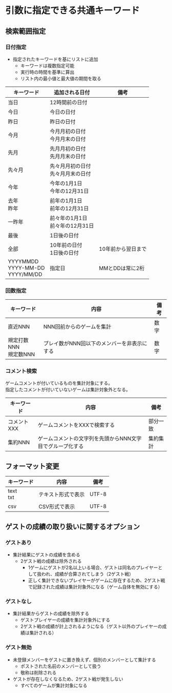 # 引数に指定できる共通キーワード

## 検索範囲指定

### 日付指定
- 指定されたキーワードを基にリストに追加
  - キーワードは複数指定可能
  - 実行時の時間を基準に算出
  - リスト内の最小値と最大値の期間を取る

| キーワード                               | 追加される日付                         | 備考               |
| ---------------------------------------- | -------------------------------------- | ------------------ |
| 当日                                     | 12時間前の日付                         |                    |
| 今日                                     | 今日の日付                             |                    |
| 昨日                                     | 昨日の日付                             |                    |
| 今月                                     | 今月月初の日付<br />今月月末の日付     |                    |
| 先月                                     | 先月月初の日付<br />先月月末の日付     |                    |
| 先々月                                   | 先々月月初の日付<br />先々月月末の日付 |                    |
| 今年                                     | 今年の1月1日<br />今年の12月31日       |                    |
| 去年<br />昨年                           | 前年の1月1日<br />前年の12月31日       |                    |
| 一昨年                                   | 前々年の1月1日<br />前々年の12月31日   |                    |
| 最後                                     | 1日後の日付                            |                    |
| 全部                                     | 10年前の日付<br />1日後の日付          | 10年前から翌日まで |
| YYYYMMDD<br />YYYY-MM-DD<br />YYYY/MM/DD | 指定日                                 | MMとDDは常に2桁    |

### 回数指定

| キーワード                 | 内容                                        | 備考 |
| -------------------------- | ------------------------------------------- | ---- |
| 直近NNN                    | NNN回前からのゲームを集計                   | 数字 |
| 規定打数NNN<br />規定数NNN | プレイ数がNNN回以下のメンバーを非表示にする | 数字 |

### コメント検索
ゲームコメントが付いているものを集計対象にする。<br />
指定したコメントが付いていないゲームは集計対象外となる。

| キーワード  | 内容                                                      | 備考     |
| ----------- | --------------------------------------------------------- | -------- |
| コメントXXX | ゲームコメントをXXXで検索する                             | 部分一致 |
| 集約NNN     | ゲームコメントの文字列を先頭からNNN文字目でグループ化する | 集約集計 |

## フォーマット変更

| キーワード    | 内容               | 備考  |
| ------------- | ------------------ | ----- |
| text<br />txt | テキスト形式で表示 | UTF-8 |
| csv           | CSV形式で表示      | UTF-8 |


## ゲストの成績の取り扱いに関するオプション

### ゲストあり
- 集計結果にゲストの成績を含める
  - 2ゲスト戦の成績は除外される
    - 1ゲームにゲストが2名以上いる場合、ゲストは同名のプレイヤーとして扱われ、成績が合算されてしまう（2ゲスト戦）
    - 正しく集計できないプレイヤーがゲームに存在するため、2ゲスト戦で記録された成績は集計対象外になる（ゲーム自体を無効にする）

### ゲストなし
- 集計結果からゲストの成績を除外する
  - ゲストプレイヤーの成績を集計対象外にする
  - 2ゲスト戦の成績が計上されるようになる（ゲスト以外のプレイヤーの成績は集計される）

### ゲスト無効
- 未登録メンバーをゲストに置き換えず、個別のメンバーとして集計する
  - ポストされた名前のメンバーとして扱う
  - 敬称は削除される
- ゲストが存在しなくなるため、2ゲスト戦が発生しない
  - すべてのゲームが集計対象になる

